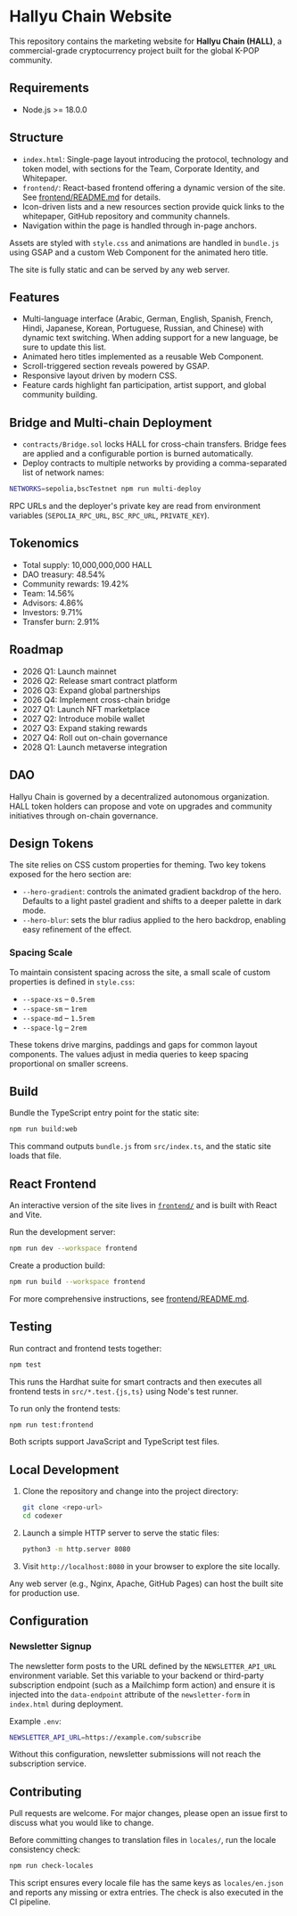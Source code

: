 # Hallyu Chain Website

This repository contains the marketing website for **Hallyu Chain (HALL)**, a commercial-grade cryptocurrency project built for the global K-POP community.

## Requirements

- Node.js >= 18.0.0

## Structure

- `index.html`: Single-page layout introducing the protocol, technology and token model, with sections for the Team, Corporate Identity, and Whitepaper.
- `frontend/`: React-based frontend offering a dynamic version of the site. See [frontend/README.md](frontend/README.md) for details.
- Icon-driven lists and a new resources section provide quick links to the whitepaper, GitHub repository and community channels.
- Navigation within the page is handled through in-page anchors.

Assets are styled with `style.css` and animations are handled in `bundle.js` using GSAP and a custom Web Component for the animated hero title.

The site is fully static and can be served by any web server.

## Features

- Multi-language interface (Arabic, German, English, Spanish, French, Hindi, Japanese, Korean, Portuguese, Russian, and Chinese) with dynamic text switching. When adding support for a new language, be sure to update this list.
- Animated hero titles implemented as a reusable Web Component.
- Scroll-triggered section reveals powered by GSAP.
- Responsive layout driven by modern CSS.
- Feature cards highlight fan participation, artist support, and global community building.

## Bridge and Multi-chain Deployment

- `contracts/Bridge.sol` locks HALL for cross-chain transfers. Bridge fees are applied and a configurable portion is burned automatically.
- Deploy contracts to multiple networks by providing a comma-separated list of network names:

```bash
NETWORKS=sepolia,bscTestnet npm run multi-deploy
```

RPC URLs and the deployer's private key are read from environment variables (`SEPOLIA_RPC_URL`, `BSC_RPC_URL`, `PRIVATE_KEY`).

## Tokenomics

- Total supply: 10,000,000,000 HALL
- DAO treasury: 48.54%
- Community rewards: 19.42%
- Team: 14.56%
- Advisors: 4.86%
- Investors: 9.71%
- Transfer burn: 2.91%

## Roadmap

- 2026 Q1: Launch mainnet
- 2026 Q2: Release smart contract platform
- 2026 Q3: Expand global partnerships
- 2026 Q4: Implement cross-chain bridge
- 2027 Q1: Launch NFT marketplace
- 2027 Q2: Introduce mobile wallet
- 2027 Q3: Expand staking rewards
- 2027 Q4: Roll out on-chain governance
- 2028 Q1: Launch metaverse integration

## DAO

Hallyu Chain is governed by a decentralized autonomous organization. HALL token holders can propose and vote on upgrades and community initiatives through on-chain governance.

## Design Tokens

The site relies on CSS custom properties for theming. Two key tokens exposed for the hero section are:

- `--hero-gradient`: controls the animated gradient backdrop of the hero. Defaults to a light pastel gradient and shifts to a deeper palette in dark mode.
- `--hero-blur`: sets the blur radius applied to the hero backdrop, enabling easy refinement of the effect.

### Spacing Scale

To maintain consistent spacing across the site, a small scale of custom properties is defined in `style.css`:

- `--space-xs` – `0.5rem`
- `--space-sm` – `1rem`
- `--space-md` – `1.5rem`
- `--space-lg` – `2rem`

These tokens drive margins, paddings and gaps for common layout components. The values adjust in media queries to keep spacing proportional on smaller screens.

## Build

Bundle the TypeScript entry point for the static site:

```bash
npm run build:web
```

This command outputs `bundle.js` from `src/index.ts`, and the static site loads that file.

## React Frontend

An interactive version of the site lives in [`frontend/`](frontend) and is built with React and Vite.

Run the development server:

```bash
npm run dev --workspace frontend
```

Create a production build:

```bash
npm run build --workspace frontend
```

For more comprehensive instructions, see [frontend/README.md](frontend/README.md).

## Testing

Run contract and frontend tests together:

```bash
npm test
```

This runs the Hardhat suite for smart contracts and then executes all frontend tests in `src/*.test.{js,ts}` using Node's test runner.

To run only the frontend tests:

```bash
npm run test:frontend
```

Both scripts support JavaScript and TypeScript test files.

## Local Development

1. Clone the repository and change into the project directory:
   ```bash
   git clone <repo-url>
   cd codexer
   ```
2. Launch a simple HTTP server to serve the static files:
   ```bash
   python3 -m http.server 8080
   ```
3. Visit `http://localhost:8080` in your browser to explore the site locally.

Any web server (e.g., Nginx, Apache, GitHub Pages) can host the built site for production use.

## Configuration

### Newsletter Signup

The newsletter form posts to the URL defined by the `NEWSLETTER_API_URL` environment variable. Set this variable to your backend or third-party subscription endpoint (such as a Mailchimp form action) and ensure it is injected into the `data-endpoint` attribute of the `newsletter-form` in `index.html` during deployment.

Example `.env`:

```bash
NEWSLETTER_API_URL=https://example.com/subscribe
```

Without this configuration, newsletter submissions will not reach the subscription service.
## Contributing

Pull requests are welcome. For major changes, please open an issue first to discuss what you would like to change.

Before committing changes to translation files in `locales/`, run the locale consistency check:

```bash
npm run check-locales
```

This script ensures every locale file has the same keys as `locales/en.json` and reports any missing or extra entries. The check is also executed in the CI pipeline.
